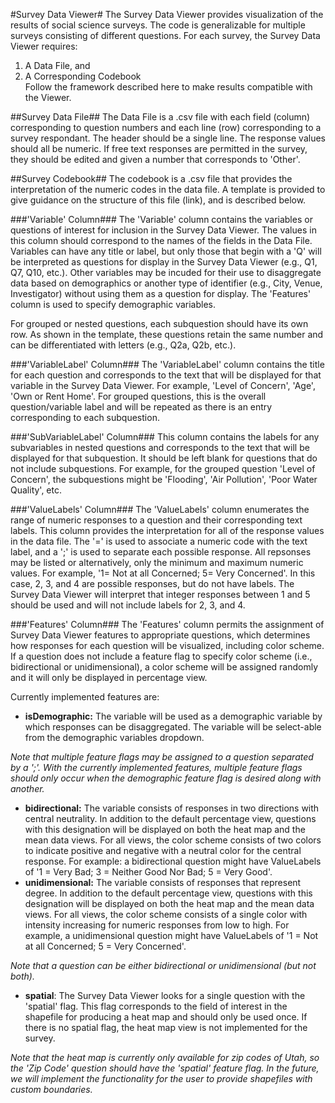 #Survey Data Viewer#
The Survey Data Viewer provides visualization of the results of social science surveys. The code is generalizable for multiple surveys consisting of different questions. For each survey, the Survey Data Viewer requires:  
1. A Data File, and  
2. A Corresponding Codebook  
Follow the framework described here to make results compatible with the Viewer.

##Survey Data File##
The Data File is a .csv file with each field (column) corresponding to question numbers and each line (row) corresponding to a survey respondant. The header should be a single line. The response values should all be numeric. If free text responses are permitted in the survey, they should be edited and given a number that corresponds to 'Other'. 

##Survey Codebook##
The codebook is a .csv file that provides the interpretation of the numeric codes in the data file. A template is provided to give guidance on the structure of this file (link), and is described below.

###'Variable' Column###
The 'Variable' column contains the variables or questions of interest for inclusion in the Survey Data Viewer. The values in this column should correspond to the names of the fields in the Data File. Variables can have any title or label, but only those that begin with a 'Q' will be interpreted as questions for display in the Survey Data Viewer (e.g., Q1, Q7, Q10, etc.). Other variables may be incuded for their use to disaggregate data based on demographics or another type of identifier (e.g., City, Venue, Investigator) without using them as a question for display. The 'Features' column is used to specify demographic variables.

For grouped or nested questions, each subquestion should have its own row. As shown in the template, these questions retain the same number and can be differentiated with letters (e.g., Q2a, Q2b, etc.).

###'VariableLabel' Column###
The 'VariableLabel' column contains the title for each question and corresponds to the text that will be displayed for that variable in the Survey Data Viewer. For example, 'Level of Concern', 'Age', 'Own or Rent Home'. For grouped questions, this is the overall question/variable label and will be repeated as there is an entry corresponding to each subquestion.

###'SubVariableLabel' Column###
This column contains the labels for any subvariables in nested questions and corresponds to the text that will be displayed for that subquestion. It should be left blank for questions that do not include subquestions. For example, for the grouped question 'Level of Concern', the subquestions might be 'Flooding', 'Air Pollution', 'Poor Water Quality', etc.

###'ValueLabels' Column###
The 'ValueLabels' column enumerates the range of numeric responses to a question and their corresponding text labels. This column provides the interpretation for all of the response values in the data file. The '=' is used to associate a numeric code with the text label, and a ';' is used to separate each possible response. All repsonses may be listed or alternatively, only the minimum and maximum numeric values. For example, '1= Not at all Concerned; 5= Very Concerned'. In this case, 2, 3, and 4 are possible responses, but do not have labels. The Survey Data Viewer will interpret that integer responses between 1 and 5 should be used and will not include labels for 2, 3, and 4.

###'Features' Column###
The 'Features' column permits the assignment of Survey Data Viewer features to appropriate questions, which determines how responses for each question will be visualized, including color scheme. If a question does not include a feature flag to specify color scheme (i.e., bidirectional or unidimensional), a color scheme will be assigned randomly and it will only be displayed in percentage view.   

Currently implemented features are:

- **isDemographic:** The variable will be used as a demographic variable by which responses can be disaggregated. The variable will be select-able from the demographic variables dropdown.

*Note that multiple feature flags may be assigned to a question separated by a ';'. With the currently implemented features, multiple feature flags should only occur when the demographic feature flag is desired along with another.*

- **bidirectional:** The variable consists of responses in two directions with central neutrality. In addition to the default percentage view, questions with this designation will be displayed on both the heat map and the mean data views. For all views, the color scheme consists of two colors to indicate positive and negative with a neutral color for the central response. For example: a bidirectional question might have ValueLabels of '1 = Very Bad; 3 = Neither Good Nor Bad; 5 = Very Good'.
- **unidimensional:** The variable consists of responses that represent degree. In addition to the default percentage view, questions with this designation will be displayed on both the heat map and the mean data views. For all views, the color scheme consists of a single color with intensity increasing for numeric responses from low to high. For example, a unidimensional question might have ValueLabels of '1 = Not at all Concerned; 5 = Very Concerned'.

*Note that a question can be either bidirectional or unidimensional (but not both).*

- **spatial**: The Survey Data Viewer looks for a single question with the 'spatial' flag. This flag corresponds to the field of interest in the shapefile for producing a heat map and should only be used once. If there is no spatial flag, the heat map view is not implemented for the survey. 
 
*Note that the heat map is currently only available for zip codes of Utah, so the 'Zip Code' question should have the 'spatial' feature flag. In the future, we will implement the functionality for the user to provide shapefiles with custom boundaries.* 

		
